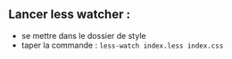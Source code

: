 ##  Lancer less watcher : 

- se mettre dans le dossier de style
- taper la commande : ```less-watch index.less index.css```
